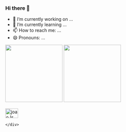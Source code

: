 ### Hi there 👋


- 🔭 I’m currently working on ...
- 🌱 I’m currently learning ...
- 📫 How to reach me: ...
- 😄 Pronouns: ...


 <div>
        <a href=""></a>
        <img height="180em"
            src="http://github-readme-stats.vercel.app/api?username=JvHaeckel&show_icons=true&theme=aura&include_all_commits=true&count_private=true"
            alt="">
        <img height="180em"
            src="http://github-readme-stats.vercel.app/api/top-langs/?username=JvHaeckel&layout=compact&langs_count=16&theme=aura">
    </div>
    <div>
        <link rel="stylesheet" href="https://cdn.jsdelivr.net/gh/devicons/devicon@v2.15.1/devicon.min.css">
    </div>
    <div style="display: inline_block;"> <br>
        <img align="center" height="30" width="40"
            src="https://cdn.jsdelivr.net/gh/devicons/devicon/icons/angularjs/angularjs-original.svg" alt="joaoJs">

    </div>
